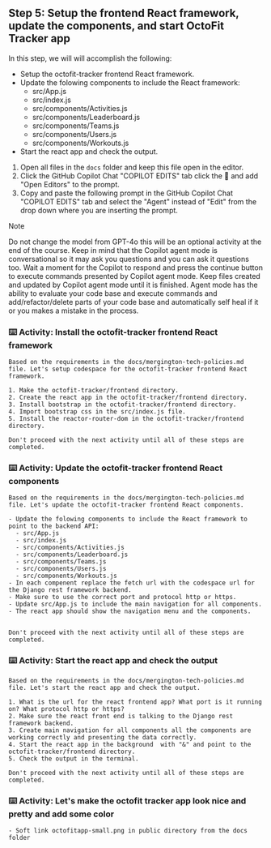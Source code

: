 ## Step 5: Setup the frontend React framework, update the components, and start OctoFit Tracker app

In this step, we will will accomplish the following:

- Setup the octofit-tracker frontend React framework.
- Update the folowing components to include the React framework:
  - src/App.js
  - src/index.js
  - src/components/Activities.js
  - src/components/Leaderboard.js
  - src/components/Teams.js
  - src/components/Users.js
  - src/components/Workouts.js
- Start the react app and check the output.

1. Open all files in the `docs` folder and keep this file open in the editor.
2. Click the GitHub Copilot Chat "COPILOT EDITS" tab click the :paperclip: and add "Open Editors" to the prompt.
3. Copy and paste the following prompt in the GitHub Copilot Chat "COPILOT EDITS" tab and select the "Agent" instead of "Edit" from the drop down where you are inserting the prompt.

>[!NOTE]
> Do not change the model from GPT-4o this will be an optional activity at the end of the course.
> Keep in mind that the Copilot agent mode is conversational so it may ask you questions and you can ask it questions too.
> Wait a moment for the Copilot to respond and press the continue button to execute commands presented by Copilot agent mode.
> Keep files created and updated by Copilot agent mode until it is finished.
> Agent mode has the ability to evaluate your code base and execute commands and add/refactor/delete parts of your code base and automatically self heal if it or you makes a mistake in the process.

### :keyboard: Activity: Install the octofit-tracker frontend React framework

```text
Based on the requirements in the docs/mergington-tech-policies.md file. Let's setup codespace for the octofit-tracker frontend React framework.

1. Make the octofit-tracker/frontend directory.
2. Create the react app in the octofit-tracker/frontend directory.
3. Install bootstrap in the octofit-tracker/frontend directory.
4. Import bootstrap css in the src/index.js file.
5. Install the reactor-router-dom in the octofit-tracker/frontend directory.

Don't proceed with the next activity until all of these steps are completed.
```

### :keyboard: Activity: Update the octofit-tracker frontend React components

```text
Based on the requirements in the docs/mergington-tech-policies.md file. Let's update the octofit-tracker frontend React components.

- Update the folowing components to include the React framework to point to the backend API:
  - src/App.js
  - src/index.js
  - src/components/Activities.js
  - src/components/Leaderboard.js
  - src/components/Teams.js
  - src/components/Users.js
  - src/components/Workouts.js
- In each compenent replace the fetch url with the codespace url for the Django rest framework backend.
- Make sure to use the correct port and protocol http or https.
- Update src/App.js to include the main navigation for all components.
- The react app should show the navigation menu and the components.


Don't proceed with the next activity until all of these steps are completed.
```

### :keyboard: Activity: Start the react app and check the output

```text
Based on the requirements in the docs/mergington-tech-policies.md file. Let's start the react app and check the output.

1. What is the url for the react frontend app? What port is it running on? What protocol http or https?
2. Make sure the react front end is talking to the Django rest framework backend.
3. Create main navigation for all components all the components are working correctly and presenting the data correctly. 
4. Start the react app in the background  with "&" and point to the octofit-tracker/frontend directory.
5. Check the output in the terminal.

Don't proceed with the next activity until all of these steps are completed.
```

### :keyboard: Activity: Let's make the octofit tracker app look nice and pretty and add some color

```text
- Soft link octofitapp-small.png in public directory from the docs folder
```
